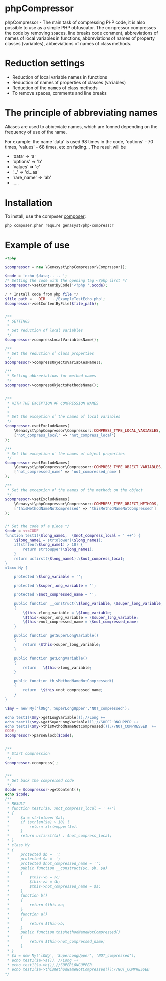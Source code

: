 phpCompressor
==========


phpCompressor - The main task of compressing PHP code, it is also possible to use as a simple PHP obfuscator. 
The compressor compresses the code by removing spaces, line breaks code comment,
abbreviations of names of local variables in functions, abbreviations of names of property classes (variables), 
abbreviations of names of class methods. 

Reduction settings
=====
* Reduction of local variable names in functions
* Reduction of names of properties of classes (variables)
* Reduction of the names of class methods
* To remove spaces, comments and line breaks

The principle of abbreviating names
===== 
Aliases are used to abbreviate names, which are formed depending on the frequency of use of the name.

For example: the name 'data' is used 98 times in the code, 'options' - 70 times, 'values' - 68 times, etc.on fading...
The result will be

* 'data'      => 'a'
* 'options'   => 'b'
* 'values'    => 'c'
* '...'       => 'd...aa'
* 'rare_name' => 'ab'
* .....



Installation
===== 

To install, use the composer  [composer](https://getcomposer.org):

    php composer.phar require genasyst/php-compressor
    
    
Example of use
=====

```php
<?php

$compressor = new \Genasyst\phpCompressor\Compressor();

$code = 'echo $data;..... ';
/* Setting the code with the opening tag <?php first */
$compressor->setContentByCode('<?php '.$code);

/ * Install code from php file */
$file_path = __DIR__ .'/ExampleTestEcho.php';
$compressor->setContentByFile($file_path);


/**
 * SETTINGS
 *
 * Set reduction of local variables
 */
$compressor->compressLocalVariablesName();

/**
 * Set the reduction of class properties
 */
$compressor->compressObjectsVariablesName();

/**
 * Setting abbreviations for method names
 */
$compressor->compressObjectsMethodsName();


/**
 * WITH THE EXCEPTION OF COMPRESSION NAMES
 *
 *
 * Set the exception of the names of local variables
 */
$compressor->setExcludeNames(
    \Genasyst\phpCompressor\Compressor::COMPRESS_TYPE_LOCAL_VARIABLES,
    ['not_compress_local' => 'not_compress_local']
);

/**
 * Set the exception of the names of object properties
 */
$compressor->setExcludeNames(
    \Genasyst\phpCompressor\Compressor::COMPRESS_TYPE_OBJECT_VARIABLES,
    ['not_compressed_name' => 'not_compressed_name']
);

/**
 * Set the exception of the names of the methods on the object
 */
$compressor->setExcludeNames(
    \Genasyst\phpCompressor\Compressor::COMPRESS_TYPE_OBJECT_METHODS,
    ['thisMethodNameNotCompressed' => 'thisMethodNameNotCompressed']
);


/* Set the code of a piece */
$code = <<<CODE
function test1(\$long_name1,  \$not_compress_local = ' ++') {
    \$long_name1 = strtolower(\$long_name1);
    if(strlen(\$long_name1) > 10) {
        return strtoupper(\$long_name1);
    }
    return ucfirst(\$long_name1).\$not_compress_local;
}
class My {

    protected \$long_variable = '';

    protected \$super_long_variable = '';

    protected \$not_compressed_name = '';

    public function __construct(\$long_variable, \$super_long_variable, \$not_compressed_name)
    {
        \$this->long_variable = \$long_variable;
        \$this->super_long_variable = \$super_long_variable;
        \$this->not_compressed_name = \$not_compressed_name;
    }

    public function getSuperLongVariable()
    {
        return \$this->super_long_variable;
    }

    public function getLongVariable()
    {
        return   \$this->long_variable;
    }

    public function thisMethodNameNotCompressed()
    {
        return  \$this->not_compressed_name;
    }
}

\$my = new My('lONg','SuperLongUpper','NOT_compressed');

echo test1(\$my->getLongVariable());//Long ++
echo test1(\$my->getSuperLongVariable());//SUPERLONGUPPER ++
echo test1(\$my->thisMethodNameNotCompressed());//NOT_COMPRESSED  ++
CODE;
$compressor->parseBlock($code);


/**
 * Start compression
 */
$compressor->compress();


/**
 * Get back the compressed code
 */
$code = $compressor->getContent();
echo $code;
/**
 * RESULT
 * function test1($a, $not_compress_local = ' ++')
 * {
 *     $a = strtolower($a);
 *     if (strlen($a) > 10) {
 *         return strtoupper($a);
 *     }
 *     return ucfirst($a) . $not_compress_local;
 * }
 * class My
 * {
 *     protected $b = '';
 *     protected $a = '';
 *     protected $not_compressed_name = '';
 *     public function __construct($c, $b, $a)
 *     {
 *         $this->b = $c;
 *         $this->a = $b;
 *         $this->not_compressed_name = $a;
 *     }
 *     function b()
 *     {
 *         return $this->a;
 *     }
 *     function a()
 *     {
 *         return $this->b;
 *     }
 *     public function thisMethodNameNotCompressed()
 *     {
 *         return $this->not_compressed_name;
 *     }
 * }
 * $a = new My('lONg', 'SuperLongUpper', 'NOT_compressed');
 * echo test1($a->a()); //Long ++
 * echo test1($a->b());//SUPERLONGUPPER 
 * echo test1($a->thisMethodNameNotCompressed());//NOT_COMPRESSED  
*/

```




